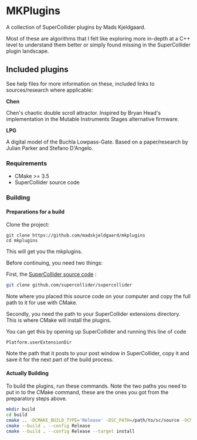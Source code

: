 # MKPlugins

A collection of SuperCollider plugins by Mads Kjeldgaard.

Most of these are algorithms that I felt like exploring more in-depth at a C++ level to understand them better or simply found missing in the SuperCollider plugin landscape.


## Included plugins

See help files for more information on these, included links to sources/research where applicable:

**Chen**

Chen's chaotic double scroll attractor. Inspired by Bryan Head's implementation in the Mutable Instruments Stages alternative firmware.

**LPG**

A digital model of the Buchla Lowpass-Gate. Based on a paper/research by Julian Parker and Stefano D'Angelo.

### Requirements

- CMake >= 3.5
- SuperCollider source code

### Building

#### Preparations for a build
Clone the project:

    git clone https://github.com/madskjeldgaard/mkplugins
    cd mkplugins

This will get you the mkplugins.

Before continuing, you need two things: 

First, the [SuperCollider source code](github.com/supercollider/supercollider/) :

```bash
git clone github.com/supercollider/supercollider
```

Note where you placed this source code on your computer and copy the full path to it for use with CMake.

Secondly, you need the path to your SuperCollider extensions directory. This is where CMake will install the plugins.

You can get this by opening up SuperCollider and running this line of code

``` 
Platform.userExtensionDir
```

Note the path that it posts to your post window in SuperCollider, copy it and save it for the next part of the build process.


#### Actually Building
To build the plugins, run these commands. Note the two paths you need to put in to the CMake command, these are the ones you got from the preparatory steps above.

```bash
mkdir build
cd build
cmake .. -DCMAKE_BUILD_TYPE='Release' -DSC_PATH=/path/to/sc/source -DCMAKE_INSTALL_PREFIX=/path/to/extensions
cmake --build . --config Release
cmake --build . --config Release --target install
```


